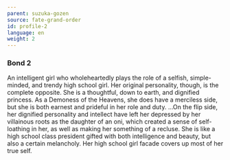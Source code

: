 ```yaml
---
parent: suzuka-gozen
source: fate-grand-order
id: profile-2
language: en
weight: 2
---
```


### Bond 2

An intelligent girl who wholeheartedly plays the role of a selfish, simple-minded, and trendy high school girl.
Her original personality, though, is the complete opposite. She is a thoughtful, down to earth, and dignified princess.
As a Demoness of the Heavens, she does have a merciless side, but she is both earnest and prideful in her role and duty.
…On the flip side, her dignified personality and intellect have left her depressed by her villainous roots as the daughter of an oni, which created a sense of self-loathing in her, as well as making her something of a recluse.
She is like a high school class president gifted with both intelligence and beauty, but also a certain melancholy. Her high school girl facade covers up most of her true self.
